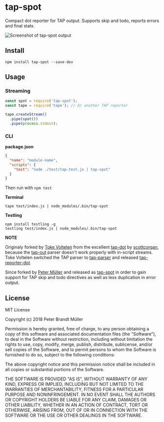 # tap-spot

Compact dot reporter for TAP output. Supports skip and todo, reports errors and final stats.

![Screenshot of tap-spot output](https://i.imgur.com/tvan2YY.png)

## Install

```
npm install tap-spot --save-dev
```

## Usage

### Streaming

```js
const spot = require('tap-spot');
const tape = require('tape'); // Or another TAP reporter

tape.createStream()
  .pipe(spot())
  .pipe(process.stdout);
```

### CLI

**package.json**

```json
{
  "name": "module-name",
  "scripts": {
    "test": "node ./test/tap-test.js | tap-spot"
  }
}
```

Then run with `npm test`

**Terminal**

```
tape test/index.js | node_modules/.bin/tap-spot
```

**Testling**

```
npm install testling -g
testling test/index.js | node_modules/.bin/tap-spot
```


**NOTE**

Originaly forked by [Toke Voltelen](https://github.com/Tokimon) from the excellent [tap-dot](https://github.com/scottcorgan/tap-dot) by [scottcorgan](https://github.com/scottcorgan), because the [tap-out](https://github.com/scottcorgan/tap-out) parser doesn't work properly with in-script streams. Toke Voltelen switched the TAP parser to [tap-parser](https://github.com/tapjs/tap-parser) and released [tap-reporter-dot](https://github.com/Tokimon/tap-reporter-dot).

Since forked by [Peter Müller](https://github.com/Munter) and released as [tap-spot](https://github.com/Munter/tap-spot) in order to gain support for TAP skip and todo directives as well as less duplication in error output.


## License

MIT License

Copyright (c) 2018 Peter Brandt Müller

Permission is hereby granted, free of charge, to any person obtaining a copy
of this software and associated documentation files (the "Software"), to deal
in the Software without restriction, including without limitation the rights
to use, copy, modify, merge, publish, distribute, sublicense, and/or sell
copies of the Software, and to permit persons to whom the Software is
furnished to do so, subject to the following conditions:

The above copyright notice and this permission notice shall be included in all
copies or substantial portions of the Software.

THE SOFTWARE IS PROVIDED "AS IS", WITHOUT WARRANTY OF ANY KIND, EXPRESS OR
IMPLIED, INCLUDING BUT NOT LIMITED TO THE WARRANTIES OF MERCHANTABILITY,
FITNESS FOR A PARTICULAR PURPOSE AND NONINFRINGEMENT. IN NO EVENT SHALL THE
AUTHORS OR COPYRIGHT HOLDERS BE LIABLE FOR ANY CLAIM, DAMAGES OR OTHER
LIABILITY, WHETHER IN AN ACTION OF CONTRACT, TORT OR OTHERWISE, ARISING FROM,
OUT OF OR IN CONNECTION WITH THE SOFTWARE OR THE USE OR OTHER DEALINGS IN THE
SOFTWARE.
